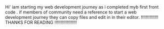 Hi' iam starting my web development journey as i completed myb first front code .
if members of community need a reference to start a web development journey they can copy files and edit in in their editor.
               !!!!!!!!!!!!!!    THANKS FOR READING  !!!!!!!!!!!!!!!!!!
